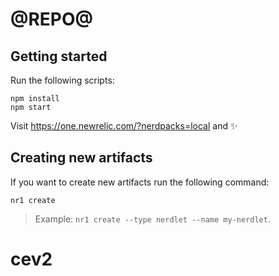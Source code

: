 # @REPO@

## Getting started

Run the following scripts:

```
npm install
npm start
```

Visit https://one.newrelic.com/?nerdpacks=local and :sparkles:

## Creating new artifacts

If you want to create new artifacts run the following command:

```
nr1 create
```

> Example: `nr1 create --type nerdlet --name my-nerdlet`.
# cev2
